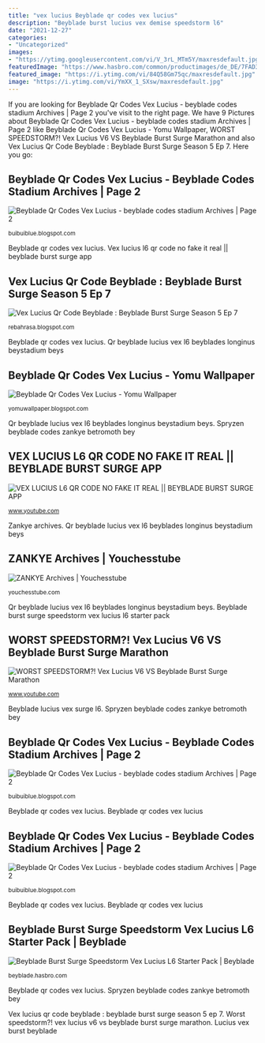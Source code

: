 ```yaml
---
title: "vex lucius Beyblade qr codes vex lucius"
description: "Beyblade burst lucius vex demise speedstorm l6"
date: "2021-12-27"
categories:
- "Uncategorized"
images:
- "https://ytimg.googleusercontent.com/vi/V_3rL_MTm5Y/maxresdefault.jpg"
featuredImage: "https://www.hasbro.com/common/productimages/de_DE/7FAD300F60C74104A8C47BA093DA4A27/60e2a00da835be4642c82c514c705a7444c1a970.jpg"
featured_image: "https://i.ytimg.com/vi/84Q58Gm75qc/maxresdefault.jpg"
image: "https://i.ytimg.com/vi/YmXX_1_SXsw/maxresdefault.jpg"
---
```


If you are looking for Beyblade Qr Codes Vex Lucius - beyblade codes stadium Archives | Page 2 you've visit to the right page. We have 9 Pictures about Beyblade Qr Codes Vex Lucius - beyblade codes stadium Archives | Page 2 like Beyblade Qr Codes Vex Lucius - Yomu Wallpaper, WORST SPEEDSTORM?! Vex Lucius V6 VS Beyblade Burst Surge Marathon and also Vex Lucius Qr Code Beyblade : Beyblade Burst Surge Season 5 Ep 7. Here you go:

## Beyblade Qr Codes Vex Lucius - Beyblade Codes Stadium Archives | Page 2

![Beyblade Qr Codes Vex Lucius - beyblade codes stadium Archives | Page 2](https://i.ytimg.com/vi/Xg-XneZgQcM/maxresdefault.jpg "Beyblade qr vex lucius beyblades l6")

<small>buibuiblue.blogspot.com</small>

Beyblade qr codes vex lucius. Vex lucius l6 qr code no fake it real || beyblade burst surge app

## Vex Lucius Qr Code Beyblade : Beyblade Burst Surge Season 5 Ep 7

![Vex Lucius Qr Code Beyblade : Beyblade Burst Surge Season 5 Ep 7](https://i1.wp.com/media.entertainmentearth.com/assets/images/3e25c4f26d244af7afd0714ac084a9b7xl.jpg "Beyblade qr codes vex lucius")

<small>rebahrasa.blogspot.com</small>

Beyblade qr codes vex lucius. Qr beyblade lucius vex l6 beyblades longinus beystadium beys

## Beyblade Qr Codes Vex Lucius - Yomu Wallpaper

![Beyblade Qr Codes Vex Lucius - Yomu Wallpaper](https://i.ytimg.com/vi/YmXX_1_SXsw/maxresdefault.jpg "Qr beyblade lucius vex l6 beyblades longinus beystadium beys")

<small>yomuwallpaper.blogspot.com</small>

Qr beyblade lucius vex l6 beyblades longinus beystadium beys. Spryzen beyblade codes zankye betromoth bey

## VEX LUCIUS L6 QR CODE NO FAKE IT REAL || BEYBLADE BURST SURGE APP

![VEX LUCIUS L6 QR CODE NO FAKE IT REAL || BEYBLADE BURST SURGE APP](https://i.ytimg.com/vi/84Q58Gm75qc/maxresdefault.jpg "Lucius vex burst beyblade")

<small>www.youtube.com</small>

Zankye archives. Qr beyblade lucius vex l6 beyblades longinus beystadium beys

## ZANKYE Archives | Youchesstube

![ZANKYE Archives | Youchesstube](https://i.ytimg.com/vi/aPoE4_riGp0/maxresdefault.jpg "Spryzen beyblade codes zankye betromoth bey")

<small>youchesstube.com</small>

Qr beyblade lucius vex l6 beyblades longinus beystadium beys. Beyblade burst surge speedstorm vex lucius l6 starter pack

## WORST SPEEDSTORM?! Vex Lucius V6 VS Beyblade Burst Surge Marathon

![WORST SPEEDSTORM?! Vex Lucius V6 VS Beyblade Burst Surge Marathon](https://i.ytimg.com/vi/bKCp945kOXw/maxresdefault.jpg "Qr beyblade lucius vex l6 beyblades longinus beystadium beys")

<small>www.youtube.com</small>

Beyblade lucius vex surge l6. Spryzen beyblade codes zankye betromoth bey

## Beyblade Qr Codes Vex Lucius - Beyblade Codes Stadium Archives | Page 2

![Beyblade Qr Codes Vex Lucius - beyblade codes stadium Archives | Page 2](https://ytimg.googleusercontent.com/vi/V_3rL_MTm5Y/maxresdefault.jpg "Beyblade qr codes vex lucius")

<small>buibuiblue.blogspot.com</small>

Beyblade qr codes vex lucius. Beyblade qr codes vex lucius

## Beyblade Qr Codes Vex Lucius - Beyblade Codes Stadium Archives | Page 2

![Beyblade Qr Codes Vex Lucius - beyblade codes stadium Archives | Page 2](https://images-na.ssl-images-amazon.com/images/I/81GPppNhs9L._AC_SL1500_.jpg "Vex lucius l6 qr code no fake it real || beyblade burst surge app")

<small>buibuiblue.blogspot.com</small>

Beyblade qr codes vex lucius. Beyblade qr codes vex lucius

## Beyblade Burst Surge Speedstorm Vex Lucius L6 Starter Pack | Beyblade

![Beyblade Burst Surge Speedstorm Vex Lucius L6 Starter Pack | Beyblade](https://www.hasbro.com/common/productimages/de_DE/7FAD300F60C74104A8C47BA093DA4A27/60e2a00da835be4642c82c514c705a7444c1a970.jpg "Beyblade qr codes vex lucius")

<small>beyblade.hasbro.com</small>

Beyblade qr codes vex lucius. Spryzen beyblade codes zankye betromoth bey

Vex lucius qr code beyblade : beyblade burst surge season 5 ep 7. Worst speedstorm?! vex lucius v6 vs beyblade burst surge marathon. Lucius vex burst beyblade
